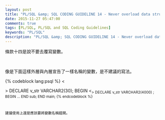 ```yaml
---
layout: post
title: "PL/SQL &amp; SQL CODING GUIDELINE 14 - Never overload data structure usages"
date: 2015-11-27 05:47:00
comments: true
tags: [PL/SQL, PL/SQL and SQL Coding Guidelines]
keywords: "PL/SQL"
description: "PL/SQL &amp; SQL CODING GUIDELINE 14 - Never overload data structure usages"
---
```


條款十四是說不要去覆寫變數。

<!-- More -->

<br/>


像是下面這樣外層與內層宣告了一樣名稱的變數，是不建議的寫法。 

{% codeblock lang:psql %}
<<main>> 
DECLARE 
	 v_str VARCHAR2(30); 
BEGIN 
	<<sub>> 
	DECLARE 
		 v_str VARCHAR2(4000) ; 
	BEGIN 
		…
	END sub; 
END main;
{% endcodeblock %}

<br/>


建議使用上還是應該要將變數名稱錯開。  
